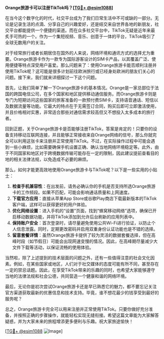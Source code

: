 **Orange旅游卡可以注册TikTok吗？[[TG💪+ @esim1088](https://t.me/s/esim1088)]**

在当今这个数字化的时代，社交平台成为了我们日常生活中不可或缺的一部分。无论是记录生活的点滴、分享自己的兴趣爱好，还是结交来自世界各地的新朋友，社交平台都能提供一个便捷的渠道。而在众多社交平台中，TikTok无疑是近年来最炙手可热的一个。作为一个集短视频、音乐、创意于一体的平台，TikTok吸引了全球无数用户的关注。

对于经常旅行或者长期居住在国外的人来说，网络环境和通讯方式的选择尤为重要。Orange旅游卡作为一款专为国际游客设计的SIM卡产品，以其覆盖广泛、使用便捷等特点深受用户喜爱。那么问题来了：使用Orange旅游卡能否顺利注册并使用TikTok呢？这可能是很多计划前往欧洲旅行或已经身处欧洲的朋友们关心的问题。接下来，我们就来详细探讨一下这个问题。

首先，让我们简单了解一下Orange旅游卡的基本情况。Orange是一家总部位于法国的跨国电信公司，在多个国家和地区提供移动通信服务。而Orange旅游卡则是专门为短期访问这些国家的旅客准备的一款预付费SIM卡，支持语音通话、短信以及数据流量等功能。它最大的特点在于无需签订合同，购买后即可立即激活使用，并且价格相对实惠，非常适合那些对通信需求较高但又不想投入太多成本的旅行者。

回到正题，关于Orange旅游卡是否能够注册TikTok，答案是肯定的！只要你的设备支持移动互联网连接，并且能够正常接收来自Orange网络的信号，那么你就完全可以利用这张卡来注册并正常使用TikTok。不过，在实际操作过程中可能会遇到一些小麻烦，比如需要确保手机设置正确、确认当地网络环境稳定等。此外，由于不同国家和地区对于跨境数据传输可能存在一定的限制，因此建议提前查看目的地的相关法律法规，以免造成不必要的麻烦。

那么，如何才能更高效地使用Orange旅游卡与TikTok呢？以下是一些实用的小贴士：

1. **检查手机兼容性**：在出发前，请务必确认你的手机是否支持所选Orange旅游卡的工作频段。如果不匹配，可能会影响通话质量和上网速度。
2. **下载官方应用**：直接从苹果App Store或谷歌Play商店下载最新版本的TikTok客户端，这样可以获得更好的用户体验。
3. **优化网络设置**：进入手机的“设置”页面，找到“蜂窝移动网络”选项，确保已开启移动数据功能，并将TikTok添加到允许后台刷新的应用列表中。
4. **保持账户安全**：首次登录时，请尽量避免使用公共Wi-Fi进行验证，以防止个人信息泄露。同时，定期更改密码并启用双重身份认证功能也是不错的选择。
5. **留意套餐详情**：虽然Orange旅游卡提供了较为灵活的数据套餐选择，但在高峰时段（如节假日）可能会出现网速变慢的情况。因此，在高峰期尽量减少大文件下载等活动，以保证流畅的使用体验。

当然啦，除了上述提到的技术层面的问题之外，还有一些值得注意的社会文化因素。例如，在某些国家或地区，人们对于社交媒体的态度可能有所不同，甚至存在一定的禁忌话题。因此，在享受TikTok带来的乐趣的同时，也希望大家能够遵守当地的法律法规和社会公德，共同营造一个健康和谐的网络环境。

最后，无论你是初次尝试Orange旅游卡还是早已熟悉它的魅力，都不要忘记关注官方渠道获取最新的优惠信息和技术支持。毕竟，谁不想花最少的钱享受到最好的服务呢？

总之，Orange旅游卡完全可以用来注册并正常使用TikTok。只要你做好充分准备，并按照正确的步骤操作，就能轻松实现无缝衔接。希望这篇文章能为大家解答疑惑，并为大家未来的旅程增添更多便利与乐趣。祝大家旅途愉快！

[[TG💪+ @esim1088](https://t.me/s/esim1088) ![Image](https://i.postimg.cc/4NQfJmqS/Snipaste-2025-05-13-00-14-12.png)]